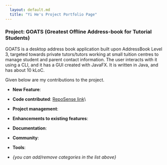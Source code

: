 ```yaml
---
  layout: default.md
  title: "Yi He's Project Portfolio Page"
---
```


### Project: GOATS (Greatest Offline Address-book for Tutorial Students)

GOATS is a desktop address book application built upon AddressBook Level 3, targeted towards private tutors/tutors working at small tuition centres to manage student and parent contact information. The user interacts with it using a CLI, and it has a GUI created with JavaFX. It is written in Java, and has about 10 kLoC.

Given below are my contributions to the project.

* **New Feature**:

* **Code contributed**: [RepoSense link]()\

* **Project management**:

* **Enhancements to existing features**:

* **Documentation**:

* **Community**:

* **Tools**:
 
* _{you can add/remove categories in the list above}_
